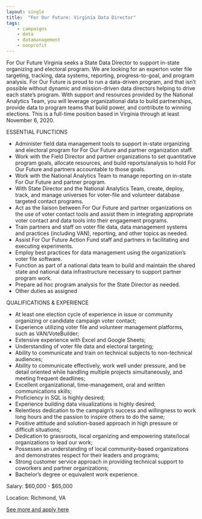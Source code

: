 ```yaml
---
layout: single
title:  "For Our Future: Virginia Data Director"
tags: 
    - campaigns
    - data
    - datamanagement
    - nonprofit
---
```

For Our Future Virginia seeks a State Data Director to support in-state organizing and electoral program. We are looking for an experton voter file targeting, tracking, data systems, reporting, progress-to-goal, and program analysis. For Our Future is proud to run a data-driven program, and that isn’t possible without dynamic and mission-driven data directors helping to drive each state’s program. With support and resources provided by the National Analytics Team, you will leverage organizational data to build partnerships, provide data to program teams that build power, and contribute to winning elections. This is a full-time position based in Virginia through at least November 6, 2020.


ESSENTIAL FUNCTIONS 
* Administer field data management tools to support in-state organizing and electoral program for For Our Future  and partner organization staff.
* Work with the Field Director and partner organizations to set quantitative program goals, allocate resources, and build reports/analysis to hold For Our Future and partners accountable to those goals.
* Work with the National Analytics Team to manage reporting on in-state For Our Future and partner program.
* With State Director and the National Analytics Team, create, deploy, track, and manage universes for voter-file and volunteer database targeted contact programs.
* Act as the liaison between For Our Future and partner organizations on the use of voter contact tools and assist them in integrating appropriate voter contact and data tools into their engagement programs.
* Train partners and staff on voter file data, data management systems and practices (including VAN), reporting, and other topics as needed.
* Assist For Our Future Action Fund staff and partners in facilitating and executing experiments.  
* Employ best practices for data management using the organization’s voter file software.
* Function as part of a national data team to build and maintain the shared state and national data infrastructure necessary to support partner program work.  
* Prepare ad hoc program analysis for the State Director as needed.
* Other duties as assigned


QUALIFICATIONS & EXPERIENCE
* At least one election cycle of experience in issue or community organizing or candidate campaign voter contact;
* Experience utilizing voter file and volunteer management platforms, such as VAN/VoteBuilder;
* Extensive experience with Excel and Google Sheets;
* Understanding of voter file data and electoral targeting;
* Ability to communicate and train on technical subjects to non-technical audiences;
* Ability to communicate effectively, work well under pressure, and be detail oriented while handling multiple projects simultaneously, and meeting frequent deadlines;
* Excellent organizational, time-management, oral and written communications skills;
* Proficiency in SQL is highly desired;
* Experience building data visualizations is highly desired;
* Relentless dedication to the campaign’s success and willingness to work long hours and the passion to inspire others to do the same;
* Positive attitude and solution-based approach in high pressure or difficult situations;
* Dedication to grassroots, local organizing and empowering state/local organizations to lead our work;
* Possesses an understanding of local community-based organizations and demonstrates respect for their leaders and programs;
* Strong customer service approach in providing technical support to coworkers and partner organizations;
* Bachelor’s degree or equivalent work experience.


Salary: $60,000 - $65,000

Location: Richmond, VA


[See more and apply here](https://fofaf.hri-onlinetalent.com/careers/JobDetail.aspx?enc=QPQDKqwXNuJybHyCBjvzp0mbnQbBsKxcqp8nnofxbKCuHkdEoKF5ZY3R6qlAY5lS)
